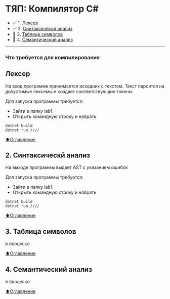 # ТЯП: Компилятор C#
- :white_check_mark: 1. [Лексер](#Лексер)
- :white_check_mark: 2. [Синтаксическй анализ](#Синтаксическй-анализ)
- :black_square_button: 3. [Таблица символов](#Таблица-символов)
- :black_square_button: 4. [Семантический анализ](#Семантический-анализ)

____
### Что требуется для компилирования
## Лексер
На вход программе принимается исходник с текстом. Текст парсится на допустимые лексемы и создает соответствующие токены.

Для запуска программы требуется:
- Зайти в папку lab1.
- Открыть командную строку и набрать
```
dotnet build
dotnet run ////
```
[:arrow_up:Оглавление](#ТЯП)
## 2. Синтаксическй анализ
На выходе программы выдает AST с указанием ошибок

Для запуска программы требуется:
- Зайти в папку lab1.
- Открыть командную строку и набрать
```
dotnet build
dotnet run ////
```
[:arrow_up:Оглавление](#ТЯП)
## 3. Таблица символов
*в процессе*

[:arrow_up:Оглавление](#ТЯП)
## 4. Семантический анализ
*в процессе*

[:arrow_up:Оглавление](#ТЯП)

